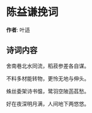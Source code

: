 # 陈益谦挽词

**作者**: 叶适

## 诗词内容

舍南巷北水同流，稻菽参差各自谋。

不料多材能转物，更怜无地与伸头。

蛛丝委架诗书愠，鹭羽空陂菡萏愁。

好在夜深明月满，人间地下两悠悠。

